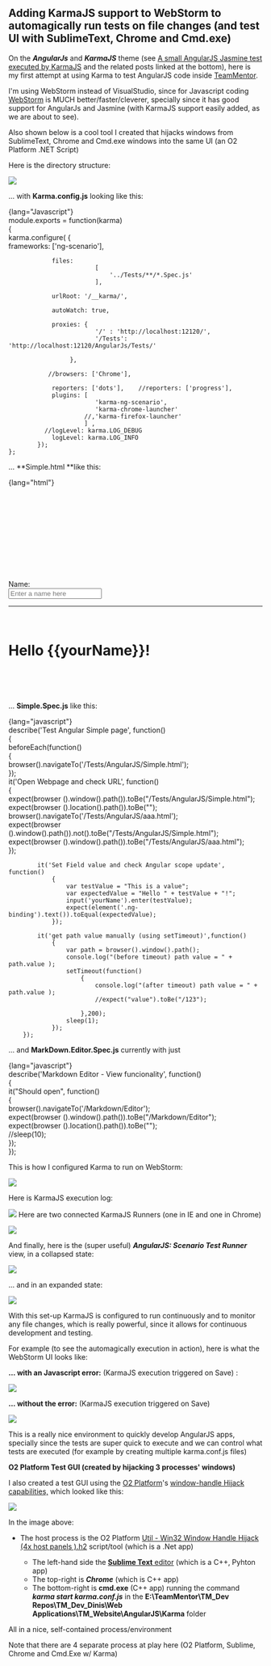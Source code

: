 ##  Adding KarmaJS support to WebStorm to automagically run tests on file changes (and test UI with SublimeText, Chrome and Cmd.exe)

On the **_AngularJs_** and **_KarmaJS_** theme (see [A small AngularJS Jasmine test executed by KarmaJS](http://blog.diniscruz.com/2013/06/a-small-angularjs-jasmine-test-executed.html) and the related posts linked at the bottom), here is my first attempt at using Karma to test AngularJS code inside [TeamMentor](http://teammentor.net/).

I'm using WebStorm instead of VisualStudio, since for Javascript coding [WebStorm](http://www.jetbrains.com/webstorm/) is MUCH better/faster/cleverer, specially since it has good support for AngularJs and Jasmine (with KarmaJS support easily added, as we are about to see).

Also shown below is a cool tool I created that hijacks windows from SublimeText, Chrome and Cmd.exe windows into the same UI (an O2 Platform .NET Script)

Here is the directory structure:  

![](images/image_thumb1.png)

... with **Karma.config.js** looking like this:  

{lang="Javascript"}    
    module.exports = function(karma)  
    {  
        karma.configure(
            {  
                frameworks: ['ng-scenario'],

                files:  
                            [  
                                '../Tests/**/*.Spec.js'  
                            ],

                urlRoot: '/__karma/',

                autoWatch: true,

                proxies: {  
                            '/' : 'http://localhost:12120/',  
                            '/Tests': 'http://localhost:12120/AngularJs/Tests/'

                     },

               //browsers: ['Chrome'],

                reporters: ['dots'],    //reporters: ['progress'],  
                plugins: [  
                            'karma-ng-scenario',  
                            'karma-chrome-launcher'  
                         //,'karma-firefox-launcher'  
                         ] ,  
              //logLevel: karma.LOG_DEBUG  
                logLevel: karma.LOG_INFO  
            });  
    };  

... **Simple.html **like this:  

{lang="html"}    
    <!DOCTYPE html>  
    <html xmlns:ng="http://angularjs.org" id="ng-app" ng-app>  
    <head>  
        <meta charset="utf-8">  
        <meta http-equiv="X-UA-Compatible" __content="IE=EmulateIE9" />  
        <title>Simple AngularJS page</title>  
        <script src="/Javascript/angularJS/1.0.5/angular.min.js"></script>  
    </head>  
    <body>  
    <div>  
        <label>Name:</label>  
        <input type="text" ng-model="yourName" placeholder="Enter a name here">  
        <hr>  
        <h1>Hello {{yourName}}!</h1>  
    </div>  
    </body>  
    </html>


... **Simple.Spec.js** like this:  

{lang="javascript"}    
    describe('Test Angular Simple page', function()  
        {  
            beforeEach(function()   
                {              
                    browser().navigateTo('/Tests/AngularJS/Simple.html');              
                });  
            it('Open Webpage and check URL', function()  
                {                  
                    expect(browser ().window().path()).toBe("/Tests/AngularJS/Simple.html");  
                    expect(browser ().location().path()).toBe("");  
                    browser().navigateTo('/Tests/AngularJS/aaa.html');  
                    expect(browser ().window().path()).not().toBe("/Tests/AngularJS/Simple.html");  
                    expect(browser ().window().path()).toBe("/Tests/AngularJS/aaa.html");  
                });

            it('Set Field value and check Angular scope update', function()  
                {  
                    var testValue = "This is a value";  
                    var expectedValue = "Hello " + testValue + "!";  
                    input('yourName').enter(testValue);  
                    expect(element('.ng-binding').text()).toEqual(expectedValue);  
                });

            it('get path value manually (using setTimeout)',function()  
                {
                    var path = browser().window().path();  
                    console.log("(before timeout) path value = " + path.value );  
                    setTimeout(function()  
                        {  
                            console.log("(after timeout) path value = " + path.value );  
                            //expect("value").toBe("/123");

                        },200);  
                    sleep(1);  
                });  
        });  

... and **MarkDown.Editor.Spec.js** currently with just  

{lang="javascript"}  
    describe('Markdown Editor - View funcionality', function()  
        {  
            it("Should open", function()  
                {  
                    browser().navigateTo('/Markdown/Editor');  
                    expect(browser ().window().path()).toBe("/Markdown/Editor");  
                    expect(browser ().location().path()).toBe("");  
                    //sleep(10);  
                });  
        });

This is how I configured Karma to run on WebStorm:

![](images/image_thumb_25255B4_25255D1.png)

Here is KarmaJS execution log:

![](images/image_thumb_25255B3_25255D1.png)
Here are two connected KarmaJS Runners (one in IE and one in Chrome)

![](images/image_thumb_25255B7_25255D1.png)

And finally, here is the (super useful) **_AngularJS: Scenario Test Runner_** view, in a collapsed state:

![](images/image_thumb_25255B9_25255D1.png)

... and in an expanded state:

![](images/image_thumb_25255B8_25255D1.png)

With this set-up KarmaJS is configured to run continuously and to monitor any file changes, which is really powerful, since it allows for continuous development and testing.

For example (to see the automagically execution in action), here is what the WebStorm UI looks like:

**... with an Javascript error:** (KarmaJS execution triggered on Save) :

![](images/image_thumb_25255B14_25255D1.png)

**... without the error:** (KarmaJS execution triggered on Save)

![](images/image_thumb_25255B24_25255D1.png)

This is a really nice environment to quickly develop AngularJS apps, specially since the tests are super quick to execute and we can control what tests are executed (for example by creating multiple karma.conf.js files)

**O2 Platform Test GUI (created by hijacking 3 processes' windows)**

I also created a test GUI using the [O2 Platform](http://blog.diniscruz.com/p/owasp-o2-platform.html)'s [window-handle Hijack capabilities,](http://blog.diniscruz.com/search/label/WinAPI) which looked like this:

![](images/image_thumb_25255B29_25255D1.png)

In the image above:  

* The host process is the O2 Platform [Util - Win32 Window Handle Hijack (4x host panels ).h2](http://blog.diniscruz.com/2012/11/util-win32-window-handle-hijack-4x-host.html) script/tool (which is a .Net app)

    * The left-hand side the [**Sublime Text** editor](http://www.sublimetext.com/) (which is a C++, Pyhton app)  
    * The top-right is **_Chrome_** (which is C++ app)  
    * The bottom-right is **cmd.exe** (C++ app) running the command _**karma start karma.conf.js**_ in the **E:\TeamMentor\TM_Dev Repos\TM_Dev_Dinis\Web Applications\TM_Website\AngularJS\Karma** folder

All in a nice, self-contained process/environment

Note that there are 4 separate process at play here (O2 Platform, Sublime, Chrome and Cmd.Exe w/ Karma)
